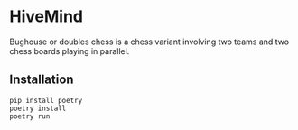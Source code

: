 # HiveMind
Bughouse or doubles chess is a chess variant involving two teams and two chess boards playing in parallel. 

## Installation

```
pip install poetry
poetry install 
poetry run
```

